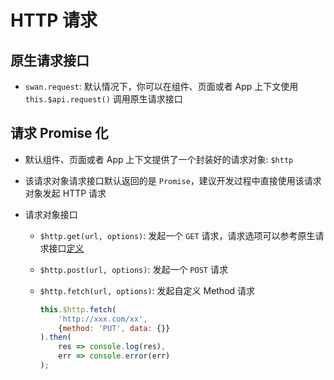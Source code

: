 # HTTP 请求

## 原生请求接口

* `swan.request`: 默认情况下，你可以在组件、页面或者 App 上下文使用 `this.$api.request()` 调用原生请求接口

## 请求 Promise 化

* 默认组件、页面或者 App 上下文提供了一个封装好的请求对象: `$http`

* 该请求对象请求接口默认返回的是 `Promise`，建议开发过程中直接使用该请求对象发起 HTTP 请求

* 请求对象接口

    * `$http.get(url, options)`: 发起一个 `GET` 请求，请求选项可以参考原生请求接口[定义](https://smartprogram.baidu.com/docs/develop/api/net_request/)

    * `$http.post(url, options)`: 发起一个 `POST` 请求

    * `$http.fetch(url, options)`: 发起自定义 Method 请求

        ```javascript
        this.$http.fetch(
            'http://xxx.com/xx',
            {method: 'PUT', data: {}}
        ).then(
            res => console.log(res),
            err => console.error(err)
        );
        ```

